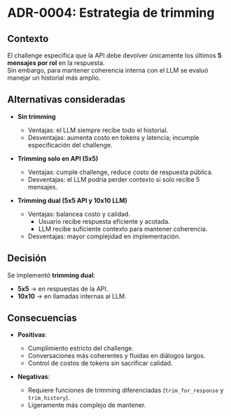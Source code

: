 # ADR-0004: Estrategia de trimming

## Contexto
El challenge especifica que la API debe devolver únicamente los últimos **5 mensajes por rol** en la respuesta.  
Sin embargo, para mantener coherencia interna con el LLM se evaluó manejar un historial más amplio.

## Alternativas consideradas
- **Sin trimming**  
  - Ventajas: el LLM siempre recibe todo el historial.  
  - Desventajas: aumenta costo en tokens y latencia; incumple especificación del challenge.  

- **Trimming solo en API (5x5)**  
  - Ventajas: cumple challenge, reduce costo de respuesta pública.  
  - Desventajas: el LLM podría perder contexto si solo recibe 5 mensajes.  

- **Trimming dual (5x5 API y 10x10 LLM)**  
  - Ventajas: balancea costo y calidad.  
    - Usuario recibe respuesta eficiente y acotada.  
    - LLM recibe suficiente contexto para mantener coherencia.  
  - Desventajas: mayor complejidad en implementación.  

## Decisión
Se implementó **trimming dual**:  
- **5x5** → en respuestas de la API.  
- **10x10** → en llamadas internas al LLM.  

## Consecuencias
- **Positivas**:  
  - Cumplimiento estricto del challenge.  
  - Conversaciones más coherentes y fluidas en diálogos largos.  
  - Control de costos de tokens sin sacrificar calidad.  

- **Negativas**:  
  - Requiere funciones de trimming diferenciadas (`trim_for_response` y `trim_history`).  
  - Ligeramente más complejo de mantener.
